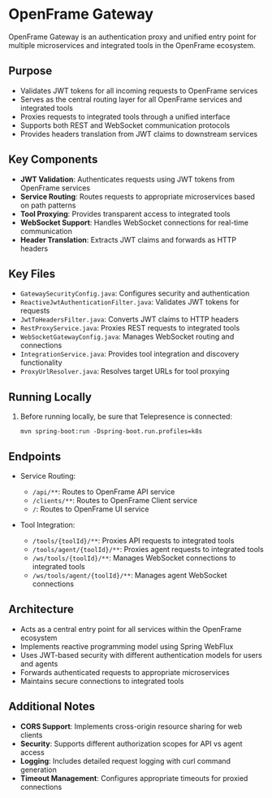 # OpenFrame Gateway

OpenFrame Gateway is an authentication proxy and unified entry point for multiple microservices and integrated tools in the OpenFrame ecosystem.

## Purpose

* Validates JWT tokens for all incoming requests to OpenFrame services
* Serves as the central routing layer for all OpenFrame services and integrated tools
* Proxies requests to integrated tools through a unified interface
* Supports both REST and WebSocket communication protocols
* Provides headers translation from JWT claims to downstream services

## Key Components

* **JWT Validation**: Authenticates requests using JWT tokens from OpenFrame services
* **Service Routing**: Routes requests to appropriate microservices based on path patterns
* **Tool Proxying**: Provides transparent access to integrated tools
* **WebSocket Support**: Handles WebSocket connections for real-time communication
* **Header Translation**: Extracts JWT claims and forwards as HTTP headers

## Key Files

* `GatewaySecurityConfig.java`: Configures security and authentication
* `ReactiveJwtAuthenticationFilter.java`: Validates JWT tokens for requests
* `JwtToHeadersFilter.java`: Converts JWT claims to HTTP headers
* `RestProxyService.java`: Proxies REST requests to integrated tools
* `WebSocketGatewayConfig.java`: Manages WebSocket routing and connections
* `IntegrationService.java`: Provides tool integration and discovery functionality
* `ProxyUrlResolver.java`: Resolves target URLs for tool proxying

## Running Locally

1. Before running locally, be sure that Telepresence is connected:
   ```
   mvn spring-boot:run -Dspring-boot.run.profiles=k8s
   ```

## Endpoints

* Service Routing:
  * `/api/**`: Routes to OpenFrame API service
  * `/clients/**`: Routes to OpenFrame Client service
  * `/`: Routes to OpenFrame UI service

* Tool Integration:
  * `/tools/{toolId}/**`: Proxies API requests to integrated tools
  * `/tools/agent/{toolId}/**`: Proxies agent requests to integrated tools
  * `/ws/tools/{toolId}/**`: Manages WebSocket connections to integrated tools
  * `/ws/tools/agent/{toolId}/**`: Manages agent WebSocket connections

## Architecture

* Acts as a central entry point for all services within the OpenFrame ecosystem
* Implements reactive programming model using Spring WebFlux
* Uses JWT-based security with different authentication models for users and agents
* Forwards authenticated requests to appropriate microservices
* Maintains secure connections to integrated tools

## Additional Notes

* **CORS Support**: Implements cross-origin resource sharing for web clients
* **Security**: Supports different authorization scopes for API vs agent access
* **Logging**: Includes detailed request logging with curl command generation
* **Timeout Management**: Configures appropriate timeouts for proxied connections
